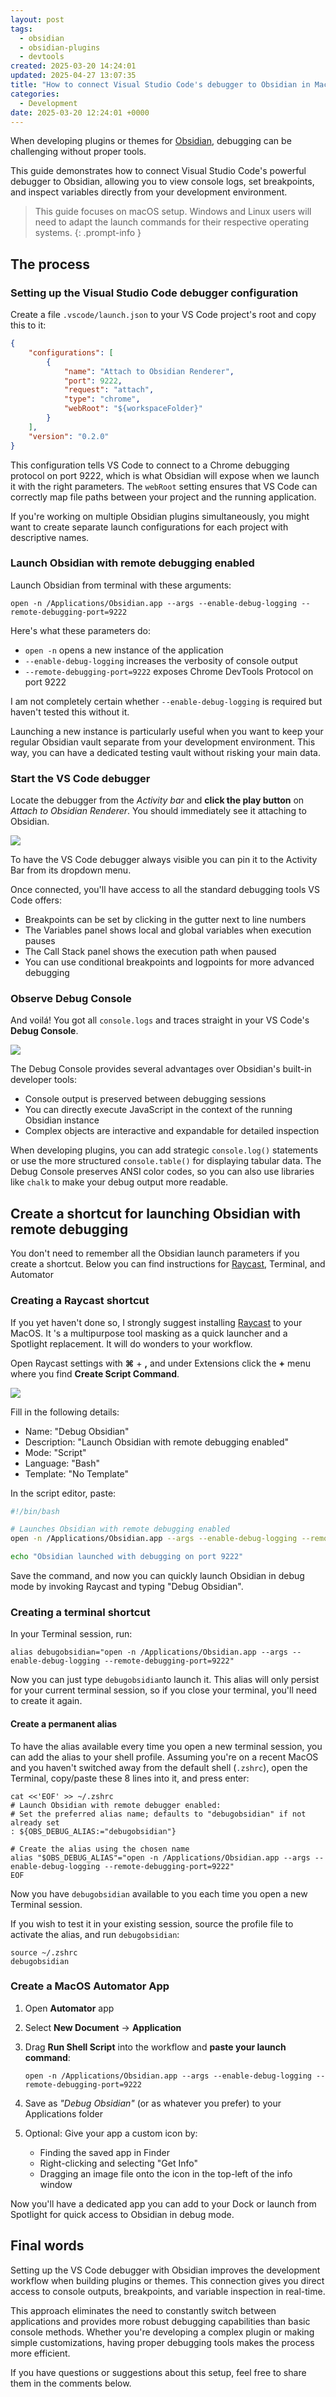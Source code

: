 ```yaml
---
layout: post
tags:
  - obsidian
  - obsidian-plugins
  - devtools
created: 2025-03-20 14:24:01
updated: 2025-04-27 13:07:35
title: "How to connect Visual Studio Code's debugger to Obsidian in MacOS"
categories:
  - Development
date: 2025-03-20 12:24:01 +0000
---
```


<!--
This file was automatically converted by Jekyll Publisher for Obsidian.
https://github.com/jsade/obsidian-jekyll-plugin

Version: 1.0.1
Conversion date: 2025-04-27 10:08:12 +0000
-->


When developing plugins or themes for [Obsidian](https://obsidian.md), debugging can be challenging without proper tools.

This guide demonstrates how to connect Visual Studio Code's powerful debugger to Obsidian, allowing you to view console logs, set breakpoints, and inspect variables directly from your development environment.

> This guide focuses on macOS setup. Windows and Linux users will need to adapt the launch commands for their respective operating systems.
{: .prompt-info }
## The process

### Setting up the Visual Studio Code debugger configuration

Create a file `.vscode/launch.json` to your VS Code project's root and copy this to it:

```json
{
	"configurations": [
		{
			"name": "Attach to Obsidian Renderer",
			"port": 9222,
			"request": "attach",
			"type": "chrome",
			"webRoot": "${workspaceFolder}"
		}
	],
	"version": "0.2.0"
}
```

This configuration tells VS Code to connect to a Chrome debugging protocol on port 9222, which is what Obsidian will expose when we launch it with the right parameters. The `webRoot` setting ensures that VS Code can correctly map file paths between your project and the running application.

If you're working on multiple Obsidian plugins simultaneously, you might want to create separate launch configurations for each project with descriptive names.

### Launch Obsidian with remote debugging enabled

Launch Obsidian from terminal with these arguments:

```shell
open -n /Applications/Obsidian.app --args --enable-debug-logging --remote-debugging-port=9222
```

Here's what these parameters do:

- `open -n` opens a new instance of the application
- `--enable-debug-logging` increases the verbosity of console output
- `--remote-debugging-port=9222` exposes Chrome DevTools Protocol on port 9222

I am not completely certain whether `--enable-debug-logging` is required but haven't tested this without it.

Launching a new instance is particularly useful when you want to keep your regular Obsidian vault separate from your development environment. This way, you can have a dedicated testing vault without risking your main data.

### Start the VS Code debugger

Locate the debugger from the _Activity bar_ and **click the play button** on _Attach to Obsidian Renderer_. You should immediately see it attaching to Obsidian.

![](../assets/img/obsidian/screenshot-2025-03-20-at-15.22.01.png)

To have the VS Code debugger always visible you can pin it to the Activity Bar from its dropdown menu.

Once connected, you'll have access to all the standard debugging tools VS Code offers:

- Breakpoints can be set by clicking in the gutter next to line numbers
- The Variables panel shows local and global variables when execution pauses
- The Call Stack panel shows the execution path when paused
- You can use conditional breakpoints and logpoints for more advanced debugging

### Observe Debug Console

And voilá! You got all `console.logs` and traces straight in your VS Code's **Debug Console**.

![](../assets/img/obsidian/screenshot-2025-03-20-at-14.27.38.png)

The Debug Console provides several advantages over Obsidian's built-in developer tools:

- Console output is preserved between debugging sessions
- You can directly execute JavaScript in the context of the running Obsidian instance
- Complex objects are interactive and expandable for detailed inspection

When developing plugins, you can add strategic `console.log()` statements or use the more structured `console.table()` for displaying tabular data. The Debug Console preserves ANSI color codes, so you can also use libraries like `chalk` to make your debug output more readable.

## Create a shortcut for launching Obsidian with remote debugging

You don't need to remember all the Obsidian launch parameters if you create a shortcut. Below you can find instructions for [Raycast](https://raycast.com/?via=juha-sadeharju), Terminal, and Automator

### Creating a Raycast shortcut

If you yet haven't done so, I strongly suggest installing [Raycast](https://raycast.com/?via=juha-sadeharju) to your MacOS. It 's a multipurpose tool masking as a quick launcher and a Spotlight replacement. It will do wonders to your workflow.

Open Raycast settings with **⌘** + **,** and under Extensions click the **+** menu where you find **Create Script Command**.

![](../assets/img/obsidian/screenshot-2025-04-02-at-9.56.51.png)

Fill in the following details:

- Name: "Debug Obsidian"
- Description: "Launch Obsidian with remote debugging enabled"
- Mode: "Script"
- Language: "Bash"
- Template: "No Template"

In the script editor, paste:

```bash
#!/bin/bash

# Launches Obsidian with remote debugging enabled
open -n /Applications/Obsidian.app --args --enable-debug-logging --remote-debugging-port=9222

echo "Obsidian launched with debugging on port 9222"
```

Save the command, and now you can quickly launch Obsidian in debug mode by invoking Raycast and typing "Debug Obsidian".

### Creating a terminal shortcut

In your Terminal session, run:

```shell
alias debugobsidian="open -n /Applications/Obsidian.app --args --enable-debug-logging --remote-debugging-port=9222"
```

Now you can just type `debugobsidian`to launch it. This alias will only persist for your current terminal session, so if you close your terminal, you'll need to create it again.

#### Create a permanent alias

To have the alias available every time you open a new terminal session, you can add the alias to your shell profile. Assuming you're on a recent MacOS and you haven't switched away from the default shell (`.zshrc`), open the Terminal, copy/paste these 8 lines into it, and press enter:

```properties
cat <<'EOF' >> ~/.zshrc
# Launch Obsidian with remote debugger enabled:
# Set the preferred alias name; defaults to "debugobsidian" if not already set
: ${OBS_DEBUG_ALIAS:="debugobsidian"}

# Create the alias using the chosen name
alias "$OBS_DEBUG_ALIAS"="open -n /Applications/Obsidian.app --args --enable-debug-logging --remote-debugging-port=9222"
EOF
```

Now you have `debugobsidian` available to you each time you open a new Terminal session.

If you wish to test it in your existing session, source the profile file to activate the alias, and run `debugobsidian`:

```shell
source ~/.zshrc
debugobsidian
```

### Create a MacOS Automator App

1. Open **Automator** app
2. Select **New Document** → **Application**
3. Drag **Run Shell Script** into the workflow and **paste your launch command**:

   ```shell
   open -n /Applications/Obsidian.app --args --enable-debug-logging --remote-debugging-port=9222
   ```

4. Save as _"Debug Obsidian"_ (or as whatever you prefer) to your Applications folder
5. Optional: Give your app a custom icon by:
   - Finding the saved app in Finder
   - Right-clicking and selecting "Get Info"
   - Dragging an image file onto the icon in the top-left of the info window

Now you'll have a dedicated app you can add to your Dock or launch from Spotlight for quick access to Obsidian in debug mode.

## Final words

Setting up the VS Code debugger with Obsidian improves the development workflow when building plugins or themes. This connection gives you direct access to console outputs, breakpoints, and variable inspection in real-time.

This approach eliminates the need to constantly switch between applications and provides more robust debugging capabilities than basic console methods. Whether you're developing a complex plugin or making simple customizations, having proper debugging tools makes the process more efficient.

If you have questions or suggestions about this setup, feel free to share them in the comments below.
